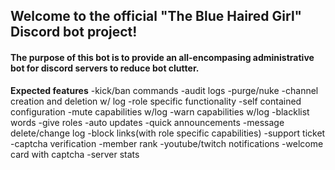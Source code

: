 ## Welcome to the official "The Blue Haired Girl" Discord bot project!

#### The purpose of this bot is to provide an all-encompasing administrative bot for discord servers to reduce bot clutter.

**Expected features**
-kick/ban commands
-audit logs
-purge/nuke
-channel creation and deletion w/ log
-role specific functionality
-self contained configuration
-mute capabilities w/log
-warn capabilities w/log
-blacklist words
-give roles 
-auto updates
-quick announcements
-message delete/change log
-block links(with role specific capabilities)
-support ticket
-captcha verification
-member rank
-youtube/twitch notifications
-welcome card with captcha
-server stats
